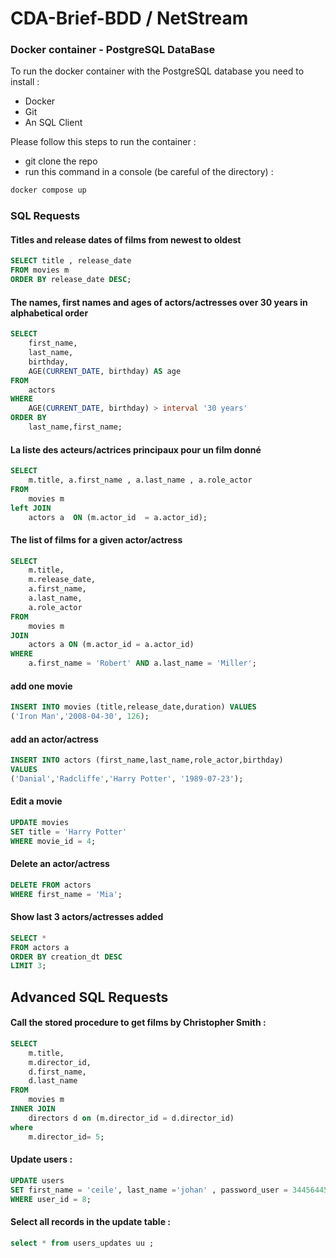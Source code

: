 # CDA-Brief-BDD / NetStream

### Docker container - PostgreSQL DataBase

To run the docker container with the PostgreSQL database you need to install :

- Docker
- Git
- An SQL Client

Please follow this steps to run the container :

- git clone the repo
- run this command in a console (be careful of the directory) :

```bash
docker compose up
```

### SQL Requests

#### Titles and release dates of films from newest to oldest

```sql
SELECT title , release_date
FROM movies m
ORDER BY release_date DESC;
```

#### The names, first names and ages of actors/actresses over 30 years in alphabetical order

```sql
SELECT
    first_name,
    last_name,
    birthday,
    AGE(CURRENT_DATE, birthday) AS age
FROM
    actors
WHERE
    AGE(CURRENT_DATE, birthday) > interval '30 years'
ORDER BY
    last_name,first_name;
```

#### La liste des acteurs/actrices principaux pour un film donné

```sql
SELECT
    m.title, a.first_name , a.last_name , a.role_actor
FROM
    movies m
left JOIN
    actors a  ON (m.actor_id  = a.actor_id);
```

#### The list of films for a given actor/actress

```sql
SELECT
    m.title,
    m.release_date,
    a.first_name,
    a.last_name,
    a.role_actor
FROM
    movies m
JOIN
    actors a ON (m.actor_id = a.actor_id)
WHERE
    a.first_name = 'Robert' AND a.last_name = 'Miller';
```

#### add one movie

```sql
INSERT INTO movies (title,release_date,duration) VALUES
('Iron Man','2008-04-30', 126);
```

#### add an actor/actress

```sql
INSERT INTO actors (first_name,last_name,role_actor,birthday)
VALUES
('Danial','Radcliffe','Harry Potter', '1989-07-23');
```

#### Edit a movie

```sql
UPDATE movies
SET title = 'Harry Potter'
WHERE movie_id = 4;
```

#### Delete an actor/actress

```sql
DELETE FROM actors
WHERE first_name = 'Mia';
```

#### Show last 3 actors/actresses added

```sql
SELECT *
FROM actors a
ORDER BY creation_dt DESC
LIMIT 3;
```

## Advanced SQL Requests

#### Call the stored procedure to get films by Christopher Smith :

```sql
SELECT
    m.title,
    m.director_id,
    d.first_name,
    d.last_name
FROM
    movies m
INNER JOIN
    directors d on (m.director_id = d.director_id)
where
    m.director_id= 5;
```

#### Update users :

```sql
UPDATE users
SET first_name = 'ceile', last_name ='johan' , password_user = 344564454534
WHERE user_id = 8;
```

#### Select all records in the update table :

```sql
select * from users_updates uu ;
```
